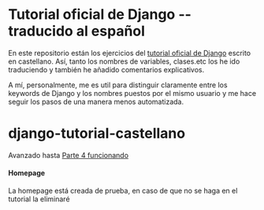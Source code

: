 # Tutorial oficial de Django -- traducido al español

En este repositorio están los ejercicios del [tutorial oficial de Django](https://docs.djangoproject.com/es/5.0/intro/) escrito en castellano. Así, tanto los nombres de variables, clases.etc los he ido traduciendo y también he añadido comentarios explicativos.

A mí, personalmente, me es util para distinguir claramente entre los keywords de Django y los nombres puestos por el mismo usuario y me hace seguir los pasos de una manera menos automatizada.

# django-tutorial-castellano
Avanzado hasta [Parte 4 funcionando](https://docs.djangoproject.com/es/5.0/intro/tutorial04/#use-generic-views-less-code-is-better)


#### Homepage

La homepage está creada de prueba, en caso de que no se haga en el tutorial la eliminaré
